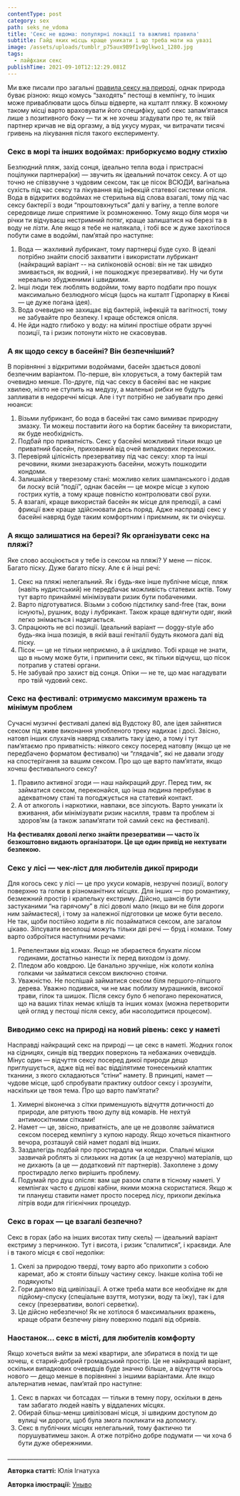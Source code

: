 ```yaml
---
contentType: post
category: sex
path: seks_ne_vdoma
title: 'Секс не вдома: популярні локації та важливі правила'
subtitle: Гайд яких місць краще уникати і що треба мати на увазі
image: /assets/uploads/tumblr_p75aux9B9f1v9glkwo1_1280.jpg
tags:
  - лайфхаки секс
publishTime: 2021-09-10T12:12:29.081Z
---
```

<!--StartFragment-->

Ми вже писали про загальні [правила сексу на природі](https://vpershe.com/articles/sex-nature), однак природа буває різною: якщо комусь “заходять” пестощі в кемпінгу, то інших може приваблювати щось більш відверте, на кшталт пляжу. В кожному такому місці варто враховувати його специфіку, щоб секс запам’ятався лише з позитивного боку — ти ж не хочеш згадувати про те, як твій партнер кричав не від оргазму, а від укусу мурах, чи витрачати тисячі гривень на лікування після такого експерименту.

<!--StartFragment-->

### **Секс в морі та інших водоймах: приборкуємо водну стихію**

<!--EndFragment-->

<!--StartFragment-->

Безлюдний пляж, захід сонця, ідеально тепла вода і пристрасні поцілунки партнера(ки) — звучить як ідеальний початок сексу. А от що точно не співзвучне з чудовим сексом, так це пісок ВСЮДИ, вагінальна сухість під час сексу та лікування від інфекцій статевої системи опісля. Вода в відкритих водоймах не стерильна від слова взагалі, тому під час сексу бактерії з води “проштовхнуться” далі у вагіну, а тепле вологе середовище лише сприятиме їх розмноженню. Тому якщо біля моря чи річки ти відчуваєш нестримний потяг, краще залишатися на березі та в воду не лізти. Але якщо я тебе не налякала, і тобі все ж дуже захотілося побути саме в водоймі, пам’ятай про наступне:

1. Вода — жахливий лубрикант, тому партнерці буде сухо. В ідеалі потрібно знайти спосіб захватити і використати лубрикант (найкращий варіант -- на силіконовій основі: він не так швидко змивається, як водний, і не пошкоджує презервативи). Ну чи бути нереально збудженими і швидкими.
2. Інші люди теж люблять водойми, тому варто подбати про пошук максимально безлюдного місця (щось на кшталт Гідропарку в Києві — це дуже погана ідея).
3. Вода очевидно не захищає від бактерій, інфекцій та вагітності, тому не забувайте про безпеку. І краще обстежся опісля.
4. Не йди надто глибоко у воду: на мілині простіше обрати зручні позиції, та і ризик потонути ніхто не скасовував.

<!--EndFragment-->

<!--StartFragment-->

### **А як щодо сексу в басейні? Він безпечніший?**

В порівнянні з відкритими водоймами, басейн здається доволі безпечним варіантом. По-перше, він хлорується, а тому бактерій там очевидно менше. По-друге, під час сексу в басейні вас не накриє хвилею, ніхто не ступить на медузу, а маленькі рибки не будуть запливати в недоречні місця. Але і тут потрібно не забувати про деякі нюанси:

1. Візьми лубрикант, бо вода в басейні так само вимиває природну змазку. Ти можеш поставити його на бортик басейну та використати, як буде необхідність.
2. Подбай про приватність. Секс у басейні можливий тільки якщо це приватний басейн, прихований від очей випадкових перехожих.
3. Перевіряй цілісність презервативу під час сексу: хлор та інші речовини, якими знезаражують басейни, можуть пошкодити кондоми.
4. Залишайся у тверезому стані: можливо келих шампанського і додав би лоску всій “події”, однак басейн — це мокре місце з купою гострих кутів, а тому краще повністю контролювати свої рухи.
5. А взагалі, краще використай басейн як місце для прелюдії, а самі фрикції вже краще здійснювати десь поряд. Адже насправді секс у басейні навряд буде таким комфортним і приємним, як ти очікуєш.

### **А якщо залишатися на березі? Як організувати секс на пляжі?**

Яке слово асоціюється у тебе із сексом на пляжі? У мене — пісок. Багато піску. Дуже багато піску. Але є й інші речі:

1. Секс на пляжі нелегальний. Як і будь-яке інше публічне місце, пляж (навіть нудистський) не передбачає можливість статевих актів. Тому тут варто принаймні мінімізувати ризик бути побаченими.
2. Варто підготуватися. Візьми з собою підстилку sand-free (так, вони існують), рушник, воду і лубрикант. Також краще вдягнути одяг, який легко знімається і надягається.
3. Спрацюють не всі позиції. Ідеальний варіант — doggy-style або будь-яка інша позиція, в якій ваші геніталії будуть якомога далі від піску.
4. Пісок — це не тільки неприємно, а й шкідливо. Тобі краще не знати, що в ньому може бути, і припинити секс, як тільки відчуєш, що пісок потрапив у статеві органи.
5. Не забувай про захист від сонця. Опіки — не те, що має нагадувати про твій чудовий секс.

<!--EndFragment-->

<!--StartFragment-->

### **Секс на фестивалі: отримуємо максимум вражень та мінімум проблем**

Сучасні музичні фестивалі далекі від Вудстоку 80, але ідея зайнятися сексом під живе виконання улюбленого треку надихає і досі. Звісно, натовп інших слухачів навряд схвалить таку ідею, а тому і тут пам’ятаємо про приватність: ніякого сексу посеред натовпу (якщо це не передбачено форматом фестивалю) чи “глядачів”, які не давали згоду на спостерігання за вашим сексом. Про що ще варто пам’ятати, якщо хочеш фестивального сексу?

1. Правило активної згоди — наш найкращий друг. Перед тим, як займатися сексом, переконайся, що інша людина перебуває в адекватному стані та погоджується на статевий контакт.
2. А от алкоголь і наркотики, навпаки, все зіпсують. Варто уникати їх вживання, аби мінімізувати ризик насилля, травм та проблем зі здоров’ям (а також запам’ятати той самий секс на фестивалі).

**На фестивалях доволі легко знайти презервативи — часто їх безкоштовно видають організатори. Це ще один привід не нехтувати безпекою.**

<!--EndFragment-->

<!--StartFragment-->

### **Секс у лісі — чек-ліст для любителів дикої природи**

Для когось секс у лісі — це про укуси комарів, незручні позиції, вологу поверхню та голки в різноманітних місцях. Для інших — про романтику, безмежний простір і крапельку екстриму. Дійсно, шансів бути застуканими “на гарячому” в лісі доволі мало (якщо ви не біля дороги ним займаєтеся), і тому за належної підготовки це може бути весело. Не так, щоби постійно ходити в ліс позайматися сексом, але загалом цікаво. Зіпсувати веселощі можуть тільки дві речі — бруд і комахи. Тому варто озброїтися наступними речами:

1. Репелентами від комах. Якщо не збираєтеся блукати лісом годинами, достатньо нанести їх перед виходом із дому.
2. Пледом або ковдрою. Це банально зручніше, ніж колоти коліна голками чи займатися сексом виключно стоячи.
3. Уважністю. Не поспішай займатися сексом біля першого-ліпшого дерева. Уважно подивися, чи не має поблизу мурашників, високої трави, гілок та шишок. Після сексу було б непогано переконатися, що на ваших тілах немає кліщів та інших комах (можна перетворити цей огляд у пестощі після сексу, аби насолодитися процесом).

### **Виводимо секс на природі на новий рівень: секс у наметі**

Насправді найкращий секс на природі — це секс в наметі. Жодних голок на сідницях, синців від твердих поверхонь та небажаних очевидців. Мінус один — відчуття сексу посеред дикої природи дещо приглушується, адже від неї вас відділятиме тонесенький клаптик тканини, з якого складаються “стіни” намету. В принципі, намет — чудове місце, щоб спробувати практику outdoor сексу і зрозуміти, наскільки це твоя тема. Про що варто пам’ятати?

1. Химерні віконечка з сітки применшують відчуття дотичності до природи, але рятують твою дупу від комарів. Не нехтуй антимоскітними сітками!
2. Намет — це, звісно, приватність, але це не дозволяє займатися сексом посеред кемпінгу з купою народу. Якщо хочеться пікантного вечора, розташуй свій намет подалі від інших.
3. Заздалегідь подбай про простирадла чи ковдри. Спальні мішки зазвичай роблять зі слизьких на дотик (а це незручно) матеріалів, що не дихають (а це — додатковий піт партнерів). Захоплене з дому простирадло легко вирішить проблему.
4. Подумай про душ опісля: вам ще разом спати в тісному наметі. У кемпінгах часто є душові кабіни, якими можна скористатися. Якщо ж ти плануєш ставити намет просто посеред лісу, прихопи декілька літрів води для гігієнічних процедур.

### **Секс в горах — це взагалі безпечно?**

Секс в горах (або на інших висотах типу скель) — ідеальний варіант екстриму з перчинкою. Тут і висота, і ризик “спалитися”, і краєвиди. Але і в такого місця є свої недоліки:

1. Скелі за природою тверді, тому варто або прихопити з собою каремат, або ж стояти більшу частину сексу. Інакше коліна тобі не подякують!
2. Гори далеко від цивілізації. А отже треба мати все необхідне як для підйому-спуску (спеціальне взуття, мотузки, воду та їжу), так і для сексу (презервативи, вологі серветки).
3. Це дійсно небезпечно! Як не хотілося б максимальних вражень, краще обрати безпечну рівну поверхню подалі від обривів.

### **Наостанок… секс в місті, для любителів комфорту**

Якщо хочеться вийти за межі квартири, але збиратися в похід ти ще хочеш, є старий-добрий громадський простір. Це не найкращий варіант, оскільки випадкових очевидців буде значно більше, а відчуття чогось нового — дещо менше в порівнянні з іншими варіантами. Але якщо альтернатив немає, пам’ятай про наступне:

1. Секс в парках чи ботсадах — тільки в темну пору, оскільки в день там забагато людей навіть у віддалених місцях.
2. Обирай більш-менш цивілізовані місця, зі швидким доступом до вулиці чи дороги, щоб була змога покликати на допомогу.
3. Секс в публічних місцях нелегальний, тому фактично ти порушуватимеш закон. А отже потрібно добре подумати — чи хоча б бути дуже обережними.

<!--EndFragment-->

\_\_\_\_\_\_\_\_\_\_\_\_\_\_\_\_\_\_\_\_\_\_\_\_\_\_\_\_\_\_\_\_\_\_\_\_\_\_\_\_\_\_\_\_\_\_\_\_\_\_

**Авторка статті:** Юлія Iгнатуха

**Авторка ілюстрації:** [Уныво](https://www.behance.net/unyvo)

<!--EndFragment-->

<!--EndFragment-->
